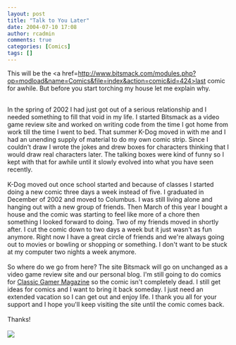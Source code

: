```yaml
---
layout: post
title: "Talk to You Later"
date: 2004-07-10 17:08
author: rcadmin
comments: true
categories: [Comics]
tags: []
---
```

This will be the <a href=http://www.bitsmack.com/modules.php?op=modload&name=Comics&file=index&action=comic&id=424>last comic</a> for awhile. But before you start torching my house let me explain why.
<br />

<br />
In the spring of 2002 I had just got out of a serious relationship and I needed something to fill that void in my life. I started Bitsmack as a video game review site and worked on writing code from the time I got home from work till the time I went to bed. That summer K-Dog moved in with me and I had an unending supply of material to do my own comic strip. Since I couldn't draw I wrote the jokes and drew boxes for characters thinking that I would draw real characters later. The talking boxes were kind of funny so I kept with that for awhile until it slowly evolved into what you have seen recently. 
<br />

<br />
K-Dog moved out once school started and because of classes I started doing a new comic three days a week instead of five. I graduated in December of 2002 and moved to Columbus. I was still living alone and hanging out with a new group of friends. Then March of this year I bought a house and the comic was starting to feel like more of a chore then something I looked forward to doing. Two of my friends moved in shortly after. I cut the comic down to two days a week but it just wasn't as fun anymore. Right now I have a great circle of friends and we're always going out to movies or bowling or shopping or something. I don't want to be stuck at my computer two nights a week anymore. 
<br />

<br />
So where do we go from here? The site Bitsmack will go on unchanged as a video game review site and our personal blog. I'm still going to do comics for <a href=http://www.classicgamer.com/>Classic Gamer Magazine</a> so the comic isn't completely dead. I still get ideas for comics and I want to bring it back someday. I just need an extended vacation so I can get out and enjoy life. I thank you all for your support and I hope you'll keep visiting the site until the comic comes back.
<br />

<br />
Thanks!<Br><br><!--more--><img src='http://dl.bitsmack.com/comics/20040710.png'   />
